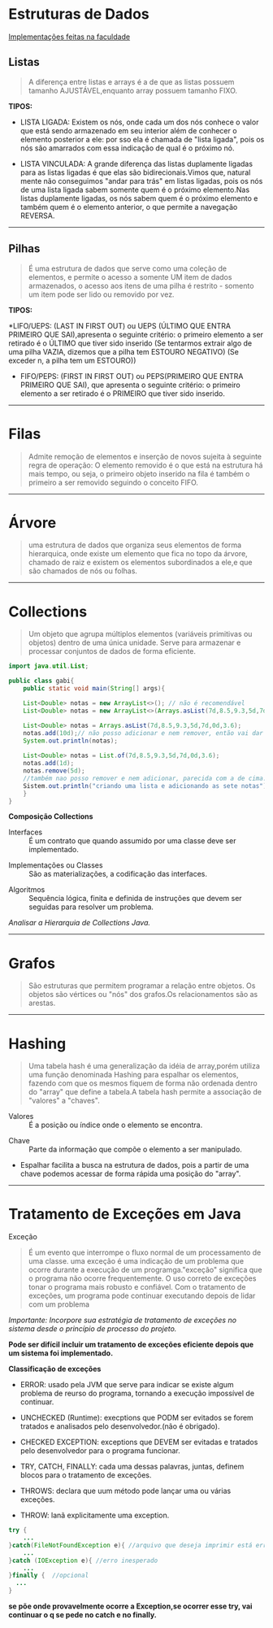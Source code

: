 # Estruturas de Dados

[Implementações feitas na faculdade](https://github.com/Gabrielasl18/CEFET_RJ-ESTRUTURAS-DE-DADOS_2022)


## Listas
> A diferença entre listas e arrays é a de que as listas possuem tamanho AJUSTÁVEL,enquanto array possuem tamanho FIXO.
			
**TIPOS:**

* LISTA LIGADA: Existem os nós, onde cada um dos nós conhece o valor que está sendo armazenado em seu interior além de conhecer o elemento
posterior a ele: por sso ela é chamada de "lista ligada", pois os nós são amarrados com essa indicação de qual é o próximo nó.


* LISTA VINCULADA: A grande diferença das listas duplamente ligadas para as listas ligadas é que elas são bidirecionais.Vimos que, natural
mente não conseguimos "andar para trás" em listas ligadas, pois os nós de uma lista ligada sabem somente quem é o próximo elemento.Nas
listas duplamente ligadas, os nós sabem quem é o próximo elemento e também quem é o elemento anterior, o que permite a navegação REVERSA.

___

## Pilhas					
> É uma estrutura de dados que serve como uma coleção de elementos, e permite o acesso a somente UM item de dados armazenados, o
 acesso aos itens de uma pilha é restrito - somento um item pode ser lido ou removido por vez.
 
**TIPOS:**
 						
*LIFO/UEPS: (LAST IN FIRST OUT) ou UEPS (ÚLTIMO QUE ENTRA PRIMEIRO QUE SAI),apresenta o seguinte critério: o primeiro elemento a ser 
retirado é o ÚLTIMO que tiver sido inserido
(Se tentarmos extrair algo de uma pilha VAZIA, dizemos que a pilha tem ESTOURO NEGATIVO)
(Se exceder n, a pilha tem um ESTOURO))

* FIFO/PEPS: (FIRST IN FIRST OUT) ou PEPS(PRIMEIRO QUE ENTRA PRIMEIRO QUE SAI), que apresenta o seguinte critério: o primeiro elemento a 
ser retirado é o PRIMEIRO que tiver sido inserido.

___

# Filas
> Admite remoção de elementos e inserção de novos sujeita à seguinte regra de operação: O elemento removido é o que está na estrutura há mais tempo, ou seja, o primeiro objeto inserido na fila é também o primeiro 
a ser removido seguindo o conceito FIFO.

___

# Árvore
> uma estrutura de dados que organiza seus elementos de forma hierarquica, onde existe um elemento que fica no topo da árvore, chamado de raiz e existem os elementos subordinados a ele,e que são chamados de nós ou folhas.

___

# Collections
> Um  objeto que agrupa múltiplos elementos (variáveis primitivas ou objetos) dentro de uma única unidade. Serve para armazenar e processar conjuntos de dados de forma eficiente.

```java
import java.util.List;

public class gabi{
    public static void main(String[] args){

    List<Double> notas = new ArrayList<>(); // não é recomendável 
    List<Double> notas = new ArrayList<>(Arrays.asList(7d,8.5,9.3,5d,7d,0d,3.6));// outra forma de inicializar

    List<Double> notas = Arrays.asList(7d,8.5,9.3,5d,7d,0d,3.6);
    notas.add(10d);// não posso adicionar e nem remover, então vai dar ERRO
    System.out.println(notas);
      
    List<Double> notas = List.of(7d,8.5,9.3,5d,7d,0d,3.6);
    notas.add(1d);
    notas.remove(5d);
    //também nao posso remover e nem adicionar, parecida com a de cima.
    Sistem.out.println("criando uma lista e adicionando as sete notas");
    }
}
```

**Composição Collections**

<dl>
    <dt>Interfaces<dt>
    <dd>É um contrato que quando assumido por uma classe deve ser implementado.</dd>
</dl>
<dl>
    <dt>Implementações ou Classes<dt>
    <dd> São as materializações, a codificação das interfaces.</dd>
</dl>
<dl>
    <dt>Algoritmos<dt>
    <dd>Sequência lógica, finita e definida de instruções que devem ser seguidas para resolver um problema.</dd>
</dl>

*Analisar a Hierarquia de Collections Java.*

___

# Grafos	
> São estruturas que permitem programar a relação entre objetos. Os objetos são vértices ou "nós" dos grafos.Os relacionamentos são as arestas.

___

# Hashing
> Uma tabela hash é uma generalização da idéia de array,porém utiliza uma função denominada Hashing para espalhar os elementos, fazendo com que os mesmos fiquem de forma não ordenada dentro do "array" que define a tabela.A tabela hash permite a associação de "valores" a "chaves".

<dl>
    <dt>Valores<dt>
    <dd>É a posição ou índice onde o elemento se encontra.</dd>
</dl>
<dl>
    <dt>Chave<dt>
    <dd>Parte da informação que compõe o elemento a ser manipulado.</dd>
</dl>

* Espalhar facilita a busca na estrutura de dados, pois a partir de uma chave podemos acessar de forma rápida uma posição do "array".

___

# Tratamento de Exceções em Java

Exceção
> É um evento que interrompe o fluxo normal de um processamento de uma classe. uma exceção é uma indicação de um problema que ocorre durante a execução de um programga."exceção" significa que o programa não ocorre frequentemente. O uso correto de exceções tonar o programa mais robusto e confiável. Com o tratamento de exceções, um programa pode continuar executando depois de lidar com um problema

*Importante: Incorpore sua estratégia de tratamento de exceções no sistema desde o princípio de processo do projeto.*

**Pode ser difícil incluir um tratamento de exceções eficiente depois que um sistema foi implementado.**

**Classificação de exceções**

* ERROR: usado pela JVM que serve para indicar se existe algum problema de reurso do programa, tornando a execução impossível de continuar.
* UNCHECKED (Runtime): execptions que PODM ser evitados se forem tratados e analisados pelo desenvolvedor.(não é obrigado).
* CHECKED EXCEPTION: exceptions que DEVEM ser evitadas e tratados pelo desenvolvedor para o programa funcionar.


* TRY, CATCH, FINALLY: cada uma dessas palavras, juntas, definem blocos para o tratamento de exceções.
* THROWS: declara que uum método pode lançar uma ou várias exceções.
* THROW: lanã explicitamente uma exception.

```java
try {
    ...
}catch(FileNotFoundException e){ //arquivo que deseja imprimir está errado
    ...
}catch (IOException e){ //erro inesperado
    ...
}finally {  //opcional
  ...
}
```
**se põe onde provavelmente ocorre a Exception,se ocorrer esse try, vai continuar o q se pede no catch e no finally.**
